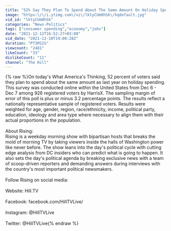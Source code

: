 ```yaml
---
title: "52% Say They Plan To Spend About The Same Amount On Holiday Spending As Last Year"
image: "https:\/\/i.ytimg.com\/vi\/lktyCUm0hSk\/hqdefault.jpg"
vid_id: "lktyCUm0hSk"
categories: "News-Politics"
tags: ["consumer spending","economy","jobs"]
date: "2021-12-12T16:52:27+03:00"
vid_date: "2021-12-10T19:00:28Z"
duration: "PT2M12S"
viewcount: "2481"
likeCount: "33"
dislikeCount: "11"
channel: "The Hill"
---
```

{% raw %}On today's What America's Thinking, 52 percent of voters said they plan to spend about the same amount as last year on holiday spending. This survey was conducted online within the United States from Dec 6 - Dec 7 among 926 registered voters by HarrisX. The sampling margin of error of this poll is plus or minus 3.2 percentage points. The results reflect a nationally representative sample of registered voters. Results were weighted for age, gender, region, race/ethnicity, income, political party, education, ideology and area type where necessary to align them with their actual proportions in the population.<br /><br />About Rising: <br />Rising is a weekday morning show with bipartisan hosts that breaks the mold of morning TV by taking viewers inside the halls of Washington power like never before. The show leans into the day's political cycle with cutting edge analysis from DC insiders who can predict what is going to happen. It also sets the day's political agenda by breaking exclusive news with a team of scoop-driven reporters and demanding answers during interviews with the country's most important political newsmakers. <br /><br />Follow Rising on social media:<br /><br />Website: Hill.TV<br /><br />Facebook: facebook.com/HillTVLive/<br /><br />Instagram: @HillTVLive<br /><br />Twitter: @HillTVLive{% endraw %}
